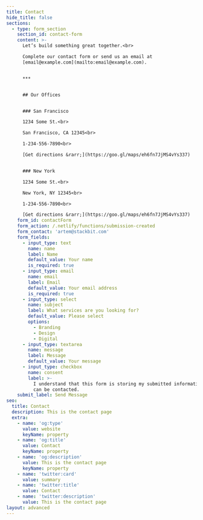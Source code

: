 ```yaml
---
title: Contact
hide_title: false
sections:
  - type: form_section
    section_id: contact-form
    content: >-
      Let’s build something great together.<br>

      Complete our contact form or send us an email at
      [email@example.com](mailto:email@example.com).


      ***


      ## Our Offices


      ### San Francisco

      1234 Some St.<br>

      San Francisco, CA 12345<br>

      1-234-556-7890<br>

      [Get directions &rarr;](https://goo.gl/maps/eh6fn7JjMS4vYs337)


      ### New York

      1234 Some St.<br>

      New York, NY 12345<br>

      1-234-556-7890<br>

      [Get directions &rarr;](https://goo.gl/maps/eh6fn7JjMS4vYs337)
    form_id: contactForm
    form_action: /.netlify/functions/submission-created
    form_contact: 'artem@stackbit.com'
    form_fields:
      - input_type: text
        name: name
        label: Name
        default_value: Your name
        is_required: true
      - input_type: email
        name: email
        label: Email
        default_value: Your email address
        is_required: true
      - input_type: select
        name: subject
        label: What services are you looking for?
        default_value: Please select
        options:
          - Branding
          - Design
          - Digital
      - input_type: textarea
        name: message
        label: Message
        default_value: Your message
      - input_type: checkbox
        name: consent
        label: >-
          I understand that this form is storing my submitted information so I
          can be contacted.
    submit_label: Send Message
seo:
  title: Contact
  description: This is the contact page
  extra:
    - name: 'og:type'
      value: website
      keyName: property
    - name: 'og:title'
      value: Contact
      keyName: property
    - name: 'og:description'
      value: This is the contact page
      keyName: property
    - name: 'twitter:card'
      value: summary
    - name: 'twitter:title'
      value: Contact
    - name: 'twitter:description'
      value: This is the contact page
layout: advanced
---
```

